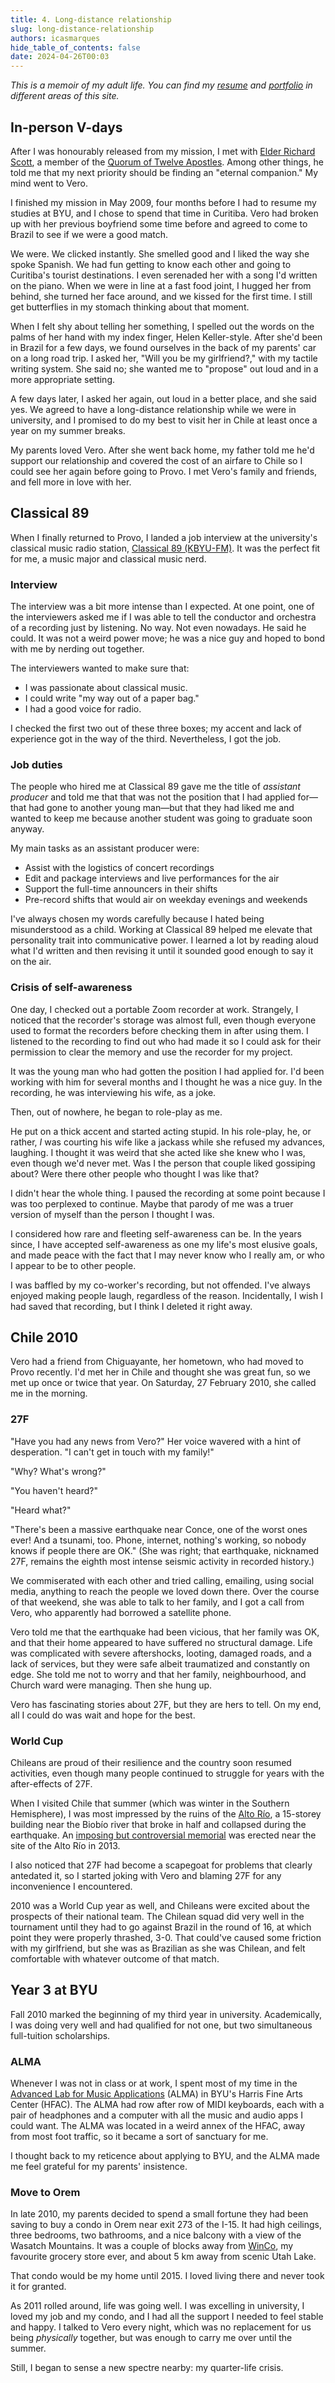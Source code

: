 ```yaml
---
title: 4. Long-distance relationship
slug: long-distance-relationship
authors: icasmarques
hide_table_of_contents: false
date: 2024-04-26T00:03
---
```


*This is a memoir of my adult life. You can find my [resume](/docs/resume/intro) and [portfolio](/docs/portfolio/intro) in different areas of this site.* 

## In-person V-days

After I was honourably released from my mission, I met with [Elder Richard Scott](https://www.churchofjesuschrist.org/church/leader/richard-g-scott?lang=eng), a member of the [Quorum of Twelve Apostles](https://www.churchofjesuschrist.org/learn/quorum-of-the-twelve-apostles?lang=eng). Among other things, he told me that my next priority should be finding an "eternal companion." My mind went to Vero.

I finished my mission in May 2009, four months before I had to resume my studies at BYU, and I chose to spend that time in Curitiba. Vero had broken up with her previous boyfriend some time before and agreed to come to Brazil to see if we were a good match.

We were. We clicked instantly. She smelled good and I liked the way she spoke Spanish. We had fun getting to know each other and going to Curitiba's tourist destinations. I even serenaded her with a song I'd written on the piano. When we were in line at a fast food joint, I hugged her from behind, she turned her face around, and we kissed for the first time. I still get butterflies in my stomach thinking about that moment.

When I felt shy about telling her something, I spelled out the words on the palms of her hand with my index finger, Helen Keller-style. After she'd been in Brazil for a few days, we found ourselves in the back of my parents' car on a long road trip. I asked her, "Will you be my girlfriend?," with my tactile writing system. She said no; she wanted me to "propose" out loud and in a more appropriate setting.

A few days later, I asked her again, out loud in a better place, and she said yes. We agreed to have a long-distance relationship while we were in university, and I promised to do my best to visit her in Chile at least once a year on my summer breaks.

My parents loved Vero. After she went back home, my father told me he'd support our relationship and covered the cost of an airfare to Chile so I could see her again before going to Provo. I met Vero's family and friends, and fell more in love with her.

## Classical 89

When I finally returned to Provo, I landed a job interview at the university's classical music radio station, [Classical 89 (KBYU-FM)](https://www.classical89.org/). It was the perfect fit for me, a music major and classical music nerd.

### Interview

The interview was a bit more intense than I expected. At one point, one of the interviewers asked me if I was able to tell the conductor and orchestra of a recording just by listening. No way. Not even nowadays. He said he could. It was not a weird power move; he was a nice guy and hoped to bond with me by nerding out together.

The interviewers wanted to make sure that:

- I was passionate about classical music.
- I could write "my way out of a paper bag."
- I had a good voice for radio.

I checked the first two out of these three boxes; my accent and lack of experience got in the way of the third. Nevertheless, I got the job.

### Job duties

The people who hired me at Classical 89 gave me the title of *assistant producer* and told me that that was not the position that I had applied for—that had gone to another young man—but that they had liked me and wanted to keep me because another student was going to graduate soon anyway. 

My main tasks as an assistant producer were: 

- Assist with the logistics of concert recordings
- Edit and package interviews and live performances for the air
- Support the full-time announcers in their shifts
- Pre-record shifts that would air on weekday evenings and weekends

I've always chosen my words carefully because I hated being misunderstood as a child. Working at Classical 89 helped me elevate that personality trait into communicative power. I learned a lot by reading aloud what I'd written and then revising it until it sounded good enough to say it on the air.

### Crisis of self-awareness

One day, I checked out a portable Zoom recorder at work. Strangely, I noticed that the recorder's storage was almost full, even though everyone used to format the recorders before checking them in after using them. I listened to the recording to find out who had made it so I could ask for their permission to clear the memory and use the recorder for my project.

It was the young man who had gotten the position I had applied for. I'd been working with him for several months and I thought he was a nice guy. In the recording, he was interviewing his wife, as a joke.

Then, out of nowhere, he began to role-play as me.

He put on a thick accent and started acting stupid. In his role-play, he, or rather, *I* was courting his wife like a jackass while she refused my advances, laughing. I thought it was weird that she acted like she knew who I was, even though we'd never met. Was I the person that couple liked gossiping about? Were there other people who thought I was like that?

I didn't hear the whole thing. I paused the recording at some point because I was too perplexed to continue. Maybe that parody of me was a truer version of myself than the person I thought I was. 

I considered how rare and fleeting self-awareness can be. In the years since, I have accepted self-awareness as one my life's most elusive goals, and made peace with the fact that I may never know who I really am, or who I appear to be to other people.

I was baffled by my co-worker's recording, but not offended. I've always enjoyed making people laugh, regardless of the reason. Incidentally, I wish I had saved that recording, but I think I deleted it right away.

## Chile 2010

Vero had a friend from Chiguayante, her hometown, who had moved to Provo recently. I'd met her in Chile and thought she was great fun, so we met up once or twice that year. On Saturday, 27 February 2010, she called me in the morning.

### 27F

"Have you had any news from Vero?" Her voice wavered with a hint of desperation. "I can't get in touch with my family!"

"Why? What's wrong?"

"You haven't heard?"

"Heard what?"

"There's been a massive earthquake near Conce, one of the worst ones ever! And a tsunami, too. Phone, internet, nothing's working, so nobody knows if people there are OK." (She was right; that earthquake, nicknamed 27F, remains the eighth most intense seismic activity in recorded history.)

We commiserated with each other and tried calling, emailing, using social media, anything to reach the people we loved down there. Over the course of that weekend, she was able to talk to her family, and I got a call from Vero, who apparently had borrowed a satellite phone. 

Vero told me that the earthquake had been vicious, that her family was OK, and that their home appeared to have suffered no structural damage. Life was complicated with severe aftershocks, looting, damaged roads, and a lack of services, but they were safe albeit traumatized and constantly on edge. She told me not to worry and that her family, neighbourhood, and Church ward were managing. Then she hung up.

Vero has fascinating stories about 27F, but they are hers to tell. On my end, all I could do was wait and hope for the best.

### World Cup

Chileans are proud of their resilience and the country soon resumed activities, even though many people continued to struggle for years with the after-effects of 27F.

When I visited Chile that summer (which was winter in the Southern Hemisphere), I was most impressed by the ruins of the [Alto Río](https://es.wikipedia.org/wiki/Edificio_Alto_R%C3%ADo), a 15-storey building near the Biobío river that broke in half and collapsed during the earthquake. An [imposing but controversial memorial](https://www.architectural-review.com/buildings/atanacio-soza-arquitectos-memorial-27f-a-potential-symbol-of-drastic-change) was erected near the site of the Alto Río in 2013.

I also noticed that 27F had become a scapegoat for problems that clearly antedated it, so I started joking with Vero and blaming 27F for any inconvenience I encountered.

2010 was a World Cup year as well, and Chileans were excited about the prospects of their national team. The Chilean squad did very well in the tournament until they had to go against Brazil in the round of 16, at which point they were properly thrashed, 3-0. That could've caused some friction with my girlfriend, but she was as Brazilian as she was Chilean, and felt comfortable with whatever outcome of that match. 

## Year 3 at BYU

Fall 2010 marked the beginning of my third year in university. Academically, I was doing very well and had qualified for not one, but two simultaneous full-tuition scholarships.

### ALMA

Whenever I was not in class or at work, I spent most of my time in the [Advanced Lab for Music Applications](https://music.byu.edu/facilities/electronic-facilities) (ALMA) in BYU's Harris Fine Arts Center (HFAC). The ALMA had row after row of MIDI keyboards, each with a pair of headphones and a computer with all the music and audio apps I could want. The ALMA was located in a weird annex of the HFAC, away from most foot traffic, so it became a sort of sanctuary for me. 

I thought back to my reticence about applying to BYU, and the ALMA made me feel grateful for my parents' insistence.

### Move to Orem

In late 2010, my parents decided to spend a small fortune they had been saving to buy a condo in Orem near exit 273 of the I-15. It had high ceilings, three bedrooms, two bathrooms, and a nice balcony with a view of the Wasatch Mountains. It was a couple of blocks away from [WinCo](https://www.wincofoods.com/), my favourite grocery store ever, and about 5 km away from scenic Utah Lake.

That condo would be my home until 2015. I loved living there and never took it for granted.

As 2011 rolled around, life was going well. I was excelling in university, I loved my job and my condo, and I had all the support I needed to feel stable and happy. I talked to Vero every night, which was no replacement for us being *physically* together, but was enough to carry me over until the summer.

Still, I began to sense a new spectre nearby: my quarter-life crisis.